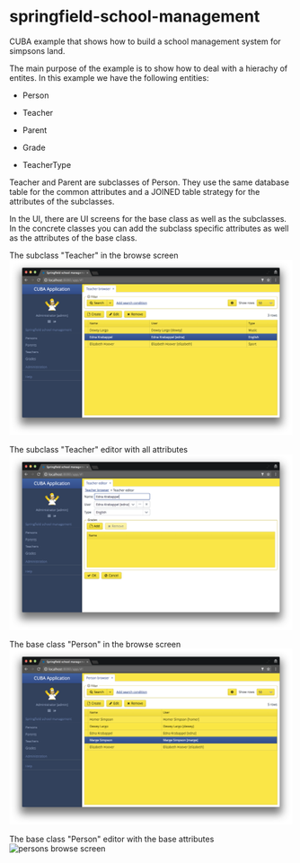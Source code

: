 # springfield-school-management
CUBA example that shows how to build a school management system for simpsons land.

The main purpose of the example is to show how to deal with a hierachy of entites. In this example we have the following entities:

* Person
* Teacher
* Parent

* Grade
* TeacherType

Teacher and Parent are subclasses of Person. They use the same database table for the common attributes 
and a JOINED table strategy for the attributes of the subclasses.

In the UI, there are UI screens for the base class as well as the subclasses. 
In the concrete classes you can add the subclass specific attributes as well as the attributes of the base class.

The subclass "Teacher" in the browse screen
![teachers browse screen](https://github.com/mariodavid/springfield-school-management/blob/master/img/teachers-browse.png)

The subclass "Teacher" editor with all attributes
![teachers editor screen](https://github.com/mariodavid/springfield-school-management/blob/master/img/teachers-editor.png)

The base class "Person" in the browse screen
![persons browse screen](https://github.com/mariodavid/springfield-school-management/blob/master/img/persons-browse.png)

The base class "Person" editor with the base attributes
![persons browse screen](https://github.com/mariodavid/springfield-school-management/blob/master/img/persons-editorgaa.png)


